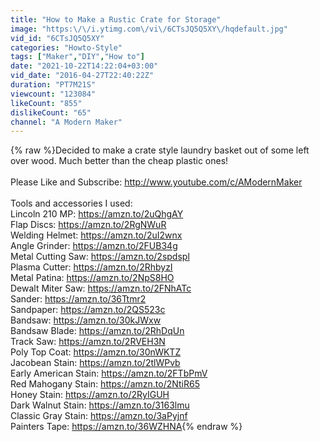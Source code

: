 ```yaml
---
title: "How to Make a Rustic Crate for Storage"
image: "https:\/\/i.ytimg.com\/vi\/6CTsJQ5Q5XY\/hqdefault.jpg"
vid_id: "6CTsJQ5Q5XY"
categories: "Howto-Style"
tags: ["Maker","DIY","How to"]
date: "2021-10-22T14:22:04+03:00"
vid_date: "2016-04-27T22:40:22Z"
duration: "PT7M21S"
viewcount: "123084"
likeCount: "855"
dislikeCount: "65"
channel: "A Modern Maker"
---
```

{% raw %}Decided to make a crate style laundry basket out of some left over wood. Much better than the cheap plastic ones!<br /><br />Please Like and Subscribe: <a rel="nofollow" target="blank" href="http://www.youtube.com/c/AModernMaker">http://www.youtube.com/c/AModernMaker</a><br /><br />Tools and accessories I used:<br />Lincoln 210 MP: <a rel="nofollow" target="blank" href="https://amzn.to/2uQhgAY">https://amzn.to/2uQhgAY</a><br />Flap Discs: <a rel="nofollow" target="blank" href="https://amzn.to/2RgNWuR">https://amzn.to/2RgNWuR</a><br />Welding Helmet: <a rel="nofollow" target="blank" href="https://amzn.to/2uI2wnx">https://amzn.to/2uI2wnx</a><br />Angle Grinder: <a rel="nofollow" target="blank" href="https://amzn.to/2FUB34g">https://amzn.to/2FUB34g</a><br />Metal Cutting Saw: <a rel="nofollow" target="blank" href="https://amzn.to/2spdspl">https://amzn.to/2spdspl</a><br />Plasma Cutter: <a rel="nofollow" target="blank" href="https://amzn.to/2RhbyzI">https://amzn.to/2RhbyzI</a><br />Metal Patina: <a rel="nofollow" target="blank" href="https://amzn.to/2NpS8HO">https://amzn.to/2NpS8HO</a><br />Dewalt Miter Saw: <a rel="nofollow" target="blank" href="https://amzn.to/2FNhATc">https://amzn.to/2FNhATc</a><br />Sander: <a rel="nofollow" target="blank" href="https://amzn.to/36Ttmr2">https://amzn.to/36Ttmr2</a><br />Sandpaper: <a rel="nofollow" target="blank" href="https://amzn.to/2QS523c">https://amzn.to/2QS523c</a><br />Bandsaw: <a rel="nofollow" target="blank" href="https://amzn.to/30kJWxw">https://amzn.to/30kJWxw</a><br />Bandsaw Blade: <a rel="nofollow" target="blank" href="https://amzn.to/2RhDqUn">https://amzn.to/2RhDqUn</a><br />Track Saw: <a rel="nofollow" target="blank" href="https://amzn.to/2RVEH3N">https://amzn.to/2RVEH3N</a><br />Poly Top Coat: <a rel="nofollow" target="blank" href="https://amzn.to/30nWKTZ">https://amzn.to/30nWKTZ</a><br />Jacobean Stain: <a rel="nofollow" target="blank" href="https://amzn.to/2tlWPvb">https://amzn.to/2tlWPvb</a><br />Early American Stain: <a rel="nofollow" target="blank" href="https://amzn.to/2FTbPmV">https://amzn.to/2FTbPmV</a><br />Red Mahogany Stain: <a rel="nofollow" target="blank" href="https://amzn.to/2NtiR65">https://amzn.to/2NtiR65</a><br />Honey Stain: <a rel="nofollow" target="blank" href="https://amzn.to/2RyIGUH">https://amzn.to/2RyIGUH</a><br />Dark Walnut Stain: <a rel="nofollow" target="blank" href="https://amzn.to/3163lmu">https://amzn.to/3163lmu</a><br />Classic Gray Stain: <a rel="nofollow" target="blank" href="https://amzn.to/3aPyjnf">https://amzn.to/3aPyjnf</a><br />Painters Tape: <a rel="nofollow" target="blank" href="https://amzn.to/36WZHNA">https://amzn.to/36WZHNA</a>{% endraw %}
